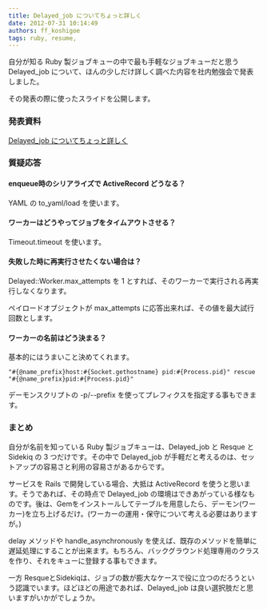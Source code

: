 ```yaml
---
title: Delayed_job についてちょっと詳しく
date: 2012-07-31 10:14:49
authors: ff_koshigoe
tags: ruby, resume, 
---
```

<div>
  <p>自分が知る Ruby 製ジョブキューの中で最も手軽なジョブキューだと思う Delayed_job について、ほんの少しだけ詳しく調べた内容を社内勉強会で発表しました。</p>
  <p>その発表の際に使ったスライドを公開します。</p>
</div>
<!--more-->
<div>
  <h3>発表資料</h3>
  <p><a href="https://docs.google.com/presentation/d/1a8cw1n3EHAdqz8t2Z1EtSNbHZ6z9-cYJDoRyDPMwvXM/edit">Delayed_job についてちょっと詳しく</a></p>
</div>
<div>
  <h3>質疑応答</h3>
  <div>
    <h4>enqueue時のシリアライズで ActiveRecord どうなる？</h4>
    <p>YAML の to_yaml/load を使います。</p>
  </div>
  <div>
    <h4>ワーカーはどうやってジョブをタイムアウトさせる？</h4>
    <p>Timeout.timeout を使います。</p>
  </div>
  <div>
    <h4>失敗した時に再実行させたくない場合は？</h4>
    <p>Delayed::Worker.max_attempts を 1 とすれば、そのワーカーで実行される再実行しなくなります。</p>
    <p>ペイロードオブジェクトが max_attempts に応答出来れば、その値を最大試行回数とします。</p>
  </div>
  <div>
    <h4>ワーカーの名前はどう決まる？</h4>
    <p>基本的にはうまいこと決めてくれます。</p>
    <pre><code>"#{@name_prefix}host:#{Socket.gethostname} pid:#{Process.pid}" rescue "#{@name_prefix}pid:#{Process.pid}"</code></pre>
    <p>デーモンスクリプトの -p/--prefix を使ってプレフィクスを指定する事もできます。</p>
  </div>
</div>
<div>
  <h3>まとめ</h3>
  <p>自分が名前を知っている Ruby 製ジョブキューは、Delayed_job と Resque と Sidekiq の 3 つだけです。その中で Delayed_job が手軽だと考えるのは、セットアップの容易さと利用の容易さがあるからです。<p>
  <p>サービスを Rails で開発している場合、大抵は ActiveRecord を使うと思います。そうであれば、その時点で Delayed_job の環境はできあがっている様なものです。後は、Gemをインストールしてテーブルを用意したら、デーモン(ワーカー)を立ち上げるだけ。(ワーカーの運用・保守について考える必要はありますが。)</p>
  <p>delay メソッドや handle_asynchronously を使えば、既存のメソッドを簡単に遅延処理にすることが出来ます。もちろん、バックグラウンド処理専用のクラスを作り、それをキューに登録する事もできます。</p>
  <p>一方 ResqueとSidekiqは、ジョブの数が膨大なケースで役に立つのだろうという認識でいます。ほどほどの用途であれば、Delayed_job は良い選択肢だと思いますがいかがでしょうか。</p>
</div>